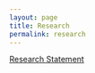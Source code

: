 ```yaml
---
layout: page
title: Research
permalink: research
---
```



<!-- <p class="message">
  Hey there! This page is included as an example. Feel free to customize it for your own use upon downloading. Carry on!
</p> -->

<p class="message">
<a href="Research_statement_Poorna.pdf">Research Statement</a>
</p>

